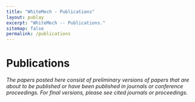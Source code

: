 ```yaml
---
title: "WhiteMech - Publications"
layout: publay
excerpt: "WhiteMech -- Publications."
sitemap: false
permalink: /publications
---
```


# Publications

*The papers posted here consist of preliminary versions of papers that are about to be published or have been published in journals or conference proceedings. For final versions, please see cited journals or proceedings.*

<script src="https://bibbase.org/show?bib=https%3A%2F%2Fdl.dropboxusercontent.com%2Fs%2F1ojds36icbrmvuc%2Fwhitemech-publications.bib&jsonp=1&owner=none"></script>
